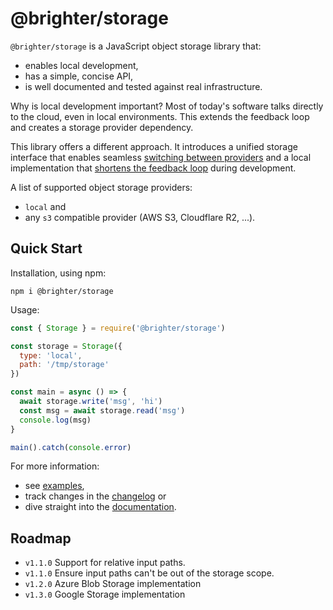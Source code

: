 # @brighter/storage

`@brighter/storage` is a JavaScript object storage library that:

- enables local development,
- has a simple, concise API,
- is well documented and tested against real infrastructure.

Why is local development important? Most of today's software talks directly to the cloud, even in local environments. This extends the feedback loop and creates a storage provider dependency.

This library offers a different approach. It introduces a unified storage interface that enables seamless [switching between providers](https://www.cloudflare.com/learning/cloud/what-is-vendor-lock-in/) and a local implementation that [shortens the feedback loop](https://twitter.com/kentbeck/status/531964254946328576) during development.

A list of supported object storage providers:

- `local` and
- any `s3` compatible provider (AWS S3, Cloudflare R2, ...).

## Quick Start

Installation, using npm:

```
npm i @brighter/storage
```

Usage:

```js
const { Storage } = require('@brighter/storage')

const storage = Storage({
  type: 'local',
  path: '/tmp/storage'
})

const main = async () => {
  await storage.write('msg', 'hi')
  const msg = await storage.read('msg')
  console.log(msg)
}

main().catch(console.error)
```

For more information:

- see [examples](examples/README.md),
- track changes in the [changelog](changelog.md) or
- dive straight into the [documentation](docs/README.md).

## Roadmap

- `v1.1.0` Support for relative input paths.
- `v1.1.0` Ensure input paths can't be out of the storage scope.
- `v1.2.0` Azure Blob Storage implementation
- `v1.3.0` Google Storage implementation
